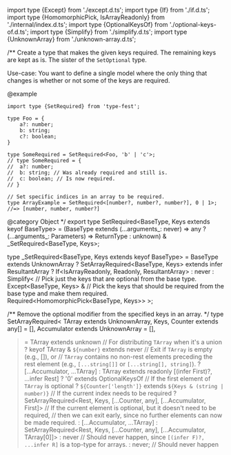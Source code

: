 import type {Except} from './except.d.ts';
import type {If} from './if.d.ts';
import type {HomomorphicPick, IsArrayReadonly} from './internal/index.d.ts';
import type {OptionalKeysOf} from './optional-keys-of.d.ts';
import type {Simplify} from './simplify.d.ts';
import type {UnknownArray} from './unknown-array.d.ts';

/\*\*
Create a type that makes the given keys required. The remaining keys are kept as is. The sister of the `SetOptional` type.

Use-case: You want to define a single model where the only thing that changes is whether or not some of the keys are required.

@example

    import type {SetRequired} from 'type-fest';

    type Foo = {
        a?: number;
        b: string;
        c?: boolean;
    }

    type SomeRequired = SetRequired<Foo, 'b' | 'c'>;
    // type SomeRequired = {
    //  a?: number;
    //  b: string; // Was already required and still is.
    //  c: boolean; // Is now required.
    // }

    // Set specific indices in an array to be required.
    type ArrayExample = SetRequired<[number?, number?, number?], 0 | 1>;
    //=> [number, number, number?]

@category Object
\*/
export type SetRequired\<BaseType, Keys extends keyof BaseType\> =
(BaseType extends (...arguments\_: never) =\> any
? (...arguments\_: Parameters<BaseType>) =\> ReturnType<BaseType>
: unknown)
& \_SetRequired\<BaseType, Keys\>;

type \_SetRequired\<BaseType, Keys extends keyof BaseType\> =
BaseType extends UnknownArray
? SetArrayRequired\<BaseType, Keys\> extends infer ResultantArray
? If\<IsArrayReadonly<BaseType>, Readonly<ResultantArray>, ResultantArray\>
: never
: Simplify\<
// Pick just the keys that are optional from the base type.
Except\<BaseType, Keys\> &
// Pick the keys that should be required from the base type and make them required.
Required\<HomomorphicPick\<BaseType, Keys\>\>
\>;

/\*\*
Remove the optional modifier from the specified keys in an array.
\*/
type SetArrayRequired\<
TArray extends UnknownArray,
Keys,
Counter extends any\[\] = \[\],
Accumulator extends UnknownArray = \[\],

> = TArray extends unknown // For distributing `TArray` when it's a union
> ? keyof TArray & `${number}` extends never
> // Exit if `TArray` is empty (e.g., \[\]), or
> // `TArray` contains no non-rest elements preceding the rest element (e.g., `[...string[]]` or `[...string[], string]`).
> ? \[...Accumulator, ...TArray\]
> : TArray extends readonly \[(infer First)?, ...infer Rest\]
> ? '0' extends OptionalKeysOf<TArray> // If the first element of `TArray` is optional
> ? `${Counter['length']}` extends `${Keys & (string | number)}` // If the current index needs to be required
> ? SetArrayRequired\<Rest, Keys, \[...Counter, any\], \[...Accumulator, First\]\>
> // If the current element is optional, but it doesn't need to be required,
> // then we can exit early, since no further elements can now be made required.
> : \[...Accumulator, ...TArray\]
> : SetArrayRequired\<Rest, Keys, \[...Counter, any\], \[...Accumulator, TArray\[0\]\]\>
> : never // Should never happen, since `[(infer F)?, ...infer R]` is a top-type for arrays.
> : never; // Should never happen
